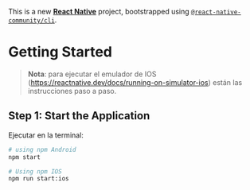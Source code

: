 This is a new [**React Native**](https://reactnative.dev) project, bootstrapped using [`@react-native-community/cli`](https://github.com/react-native-community/cli).

# Getting Started

> **Nota**: para ejecutar el emulador de IOS (https://reactnative.dev/docs/running-on-simulator-ios) están las instrucciones paso a paso.

## Step 1: Start the Application

Ejecutar en la terminal:

```bash
# using npm Android
npm start

# Using npm IOS
npm run start:ios
```

